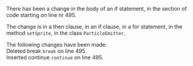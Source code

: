 There has been a change in the body of an if statement, in the section of code starting on line nr 495.
  
The change is in a then clause, in an if clause, in a for statement, in the method ```setSprite```, in the class ```ParticleEmitter```.
  
The following changes have been made:  
Deleted break ```break``` on line 495.  
Inserted continue ```continue``` on line 495.  
